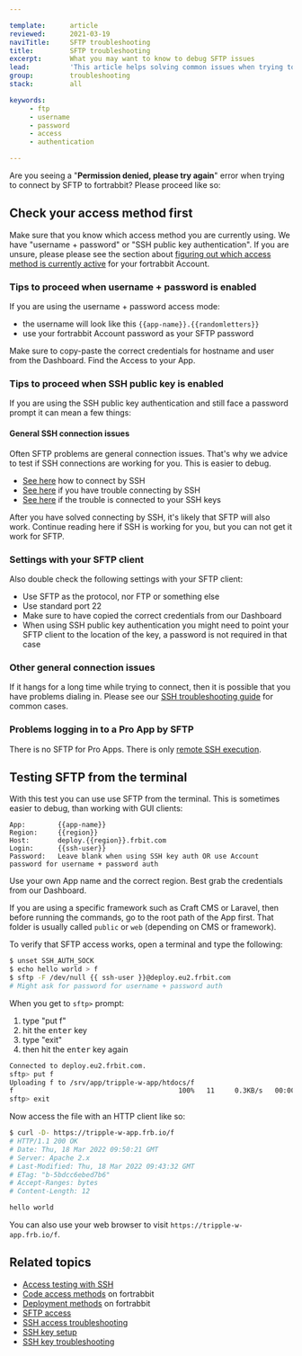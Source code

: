 ```yaml
---

template:      article
reviewed:      2021-03-19
naviTitle:     SFTP troubleshooting
title:         SFTP troubleshooting
excerpt:       What you may want to know to debug SFTP issues
lead:          'This article helps solving common issues when trying to connect by SFTP to on a Universal App hosted on fortrabbit.'
group:         troubleshooting
stack:         all

keywords:
     - ftp
     - username
     - password
     - access
     - authentication

---
```



Are you seeing a "**Permission denied, please try again**" error when trying to connect by SFTP to fortrabbit? Please proceed like so:

## Check your access method first

Make sure that you know which access method you are currently using. We have "username + password" or "SSH public key authentication". If you are unsure, please please see the section about [figuring out which access method is currently active](access-methods#toc-available-authentication-methods) for your fortrabbit Account.

### Tips to proceed when username + password is enabled

If you are using the username + password access mode: 

* the username will look like this `{{app-name}}.{{randomletters}}`
* use your fortrabbit Account password as your SFTP password


Make sure to copy-paste the correct credentials for hostname and user from the Dashboard. Find the Access to your App.


### Tips to proceed when SSH public key is enabled

If you are using the SSH public key authentication and still face a password prompt it can mean a few things:

#### General SSH connection issues

Often SFTP problems are general connection issues. That's why we advice to test if SSH connections are working for you. This is easier to debug.

* [See here](ssh-uni) how to connect by SSH
* [See here](ssh-troubleshooting) if you have trouble connecting by SSH
* [See here](ssh-key-troubleshooting) if the trouble is connected to your SSH keys
 

After you have solved connecting by SSH, it's likely that SFTP will also work. Continue reading here if SSH is working for you, but you can not get it work for SFTP.

### Settings with your SFTP client

Also double check the following settings with your SFTP client:

* Use SFTP as the protocol, nor FTP or something else
* Use standard port 22
* Make sure to have copied the correct credentials from our Dashboard
* When using SSH public key authentication you might need to point your SFTP client to the location of the key, a password is not required in that case


### Other general connection issues

If it hangs for a long time while trying to connect, then it is possible that you have problems dialing in. Please see our [SSH troubleshooting guide](/ssh-troubleshooting#toc-general-connection-errors) for common cases.


### Problems logging in to a Pro App by SFTP

There is no SFTP for Pro Apps. There is only [remote SSH execution](/remote-ssh-execution-pro).


## Testing SFTP from the terminal

With this test you can use use SFTP from the terminal. This is sometimes easier to debug, than working with GUI clients:


```nohighlight
App:        {{app-name}}
Region:     {{region}}
Host:       deploy.{{region}}.frbit.com
Login:      {{ssh-user}}
Password:   Leave blank when using SSH key auth OR use Account password for username + password auth
```

Use your own App name and the correct region. Best grab the credentials from our Dashboard.

If you are using a specific framework such as Craft CMS or Laravel, then before running the commands, go to the root path of the App first. That folder is usually called `public` or `web` (depending on CMS or framework).

To verify that SFTP access works, open a terminal and type the following:

```bash
$ unset SSH_AUTH_SOCK
$ echo hello world > f
$ sftp -F /dev/null {{ ssh-user }}@deploy.eu2.frbit.com
# Might ask for password for username + password auth
```

When you get to `sftp>` prompt: 

1. type "put f"
2. hit the <kbd>enter</kbd> key
3. type "exit"
4. then hit the <kbd>enter</kbd> key again

```bash
Connected to deploy.eu2.frbit.com.
sftp> put f
Uploading f to /srv/app/tripple-w-app/htdocs/f
f                                         100%   11     0.3KB/s   00:00
sftp> exit
```

Now access the file with an HTTP client like so:

```bash
$ curl -D- https://tripple-w-app.frb.io/f
# HTTP/1.1 200 OK
# Date: Thu, 18 Mar 2022 09:50:21 GMT
# Server: Apache 2.x
# Last-Modified: Thu, 18 Mar 2022 09:43:32 GMT
# ETag: "b-5bdcc6ebed7b6"
# Accept-Ranges: bytes
# Content-Length: 12

hello world
```

You can also use your web browser to visit `https://tripple-w-app.frb.io/f`.


## Related topics

- [Access testing with SSH](/access-tesing)
- [Code access methods](/access-methods) on fortrabbit
- [Deployment methods](/deployment-methods) on fortrabbit
- [SFTP access](/sftp-uni)
- [SSH access troubleshooting](/ssh-troubleshooting)
- [SSH key setup](ssh-keys)
- [SSH key troubleshooting](/ssh-key-troubleshooting)
